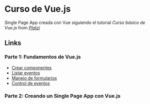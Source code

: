 # Curso de Vue.js
Single Page App creada con Vue siguiendo el tutorial _Curso básico de Vue.js_ from _[Platzi](https://platzi.com/clases/vuejs/)_


## Links

### Parte 1: Fundamentos de Vue.js

* [Crear componentes](https://github.com/Michelee/CursoVue/commit/63ec69e80b00776ce3b0102d3a9a398bb8212663)
* [Listar eventos](https://github.com/Michelee/CursoVue/commit/6d81a185251fae7d6de205bae9ae639a740ef036)
* [Manejo de formularios](https://github.com/Michelee/CursoVue/commit/cdbe9f21d12cfa8099a45a06e42764cc8bcd7253)
* [Control de eventos](https://github.com/Michelee/CursoVue/commit/f3ac783bf5a3920f19f8230246c32e6c7ef976ad)

### Parte 2: Creando un Single Page App con Vue.js
